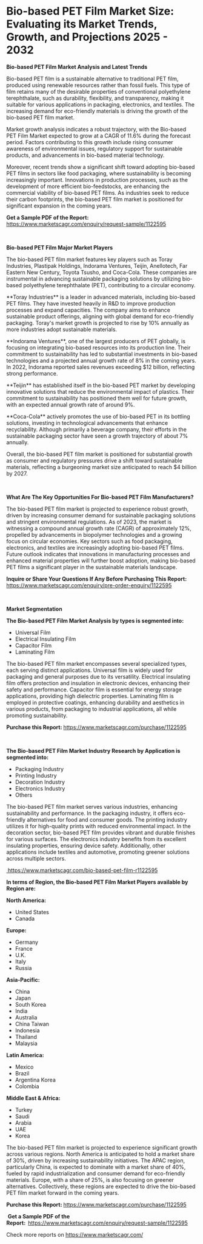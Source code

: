 <p><h1>Bio-based PET Film Market Size: Evaluating its Market Trends, Growth, and Projections 2025 - 2032</h1></p><p><strong>Bio-based PET Film Market Analysis and Latest Trends</strong></p>
<p><p>Bio-based PET film is a sustainable alternative to traditional PET film, produced using renewable resources rather than fossil fuels. This type of film retains many of the desirable properties of conventional polyethylene terephthalate, such as durability, flexibility, and transparency, making it suitable for various applications in packaging, electronics, and textiles. The increasing demand for eco-friendly materials is driving the growth of the bio-based PET film market.</p><p>Market growth analysis indicates a robust trajectory, with the Bio-based PET Film Market expected to grow at a CAGR of 11.6% during the forecast period. Factors contributing to this growth include rising consumer awareness of environmental issues, regulatory support for sustainable products, and advancements in bio-based material technology. </p><p>Moreover, recent trends show a significant shift toward adopting bio-based PET films in sectors like food packaging, where sustainability is becoming increasingly important. Innovations in production processes, such as the development of more efficient bio-feedstocks, are enhancing the commercial viability of bio-based PET films. As industries seek to reduce their carbon footprints, the bio-based PET film market is positioned for significant expansion in the coming years.</p></p>
<p><strong>Get a Sample PDF of the Report:&nbsp;</strong> <a href="https://www.marketscagr.com/enquiry/request-sample/1122595?utm_campaign=1848&utm_medium=2&utm_source=Github&utm_content=ia&utm_term=05022025&utm_id=bio-based-pet-film">https://www.marketscagr.com/enquiry/request-sample/1122595</a></p>
<p>&nbsp;</p>
<p><strong>Bio-based PET Film Major Market Players</strong></p>
<p><p>The bio-based PET film market features key players such as Toray Industries, Plastipak Holdings, Indorama Ventures, Teijin, Anellotech, Far Eastern New Century, Toyota Tsusho, and Coca-Cola. These companies are instrumental in advancing sustainable packaging solutions by utilizing bio-based polyethylene terephthalate (PET), contributing to a circular economy.</p><p>**Toray Industries** is a leader in advanced materials, including bio-based PET films. They have invested heavily in R&D to improve production processes and expand capacities. The company aims to enhance sustainable product offerings, aligning with global demand for eco-friendly packaging. Toray's market growth is projected to rise by 10% annually as more industries adopt sustainable materials.</p><p>**Indorama Ventures**, one of the largest producers of PET globally, is focusing on integrating bio-based resources into its production line. Their commitment to sustainability has led to substantial investments in bio-based technologies and a projected annual growth rate of 8% in the coming years. In 2022, Indorama reported sales revenues exceeding $12 billion, reflecting strong performance.</p><p>**Teijin** has established itself in the bio-based PET market by developing innovative solutions that reduce the environmental impact of plastics. Their commitment to sustainability has positioned them well for future growth, with an expected annual growth rate of around 9%.</p><p>**Coca-Cola** actively promotes the use of bio-based PET in its bottling solutions, investing in technological advancements that enhance recyclability. Although primarily a beverage company, their efforts in the sustainable packaging sector have seen a growth trajectory of about 7% annually.</p><p>Overall, the bio-based PET film market is positioned for substantial growth as consumer and regulatory pressures drive a shift toward sustainable materials, reflecting a burgeoning market size anticipated to reach $4 billion by 2027.</p></p>
<p>&nbsp;</p>
<p><strong>What Are The Key Opportunities For Bio-based PET Film Manufacturers?</strong></p>
<p><p>The bio-based PET film market is projected to experience robust growth, driven by increasing consumer demand for sustainable packaging solutions and stringent environmental regulations. As of 2023, the market is witnessing a compound annual growth rate (CAGR) of approximately 12%, propelled by advancements in biopolymer technologies and a growing focus on circular economies. Key sectors such as food packaging, electronics, and textiles are increasingly adopting bio-based PET films. Future outlook indicates that innovations in manufacturing processes and enhanced material properties will further boost adoption, making bio-based PET films a significant player in the sustainable materials landscape.</p></p>
<p><strong>Inquire or Share Your Questions If Any Before Purchasing This Report:</strong> <a href="https://www.marketscagr.com/enquiry/pre-order-enquiry/1122595?utm_campaign=1848&utm_medium=2&utm_source=Github&utm_content=ia&utm_term=05022025&utm_id=bio-based-pet-film">https://www.marketscagr.com/enquiry/pre-order-enquiry/1122595</a></p>
<p>&nbsp;</p>
<p><strong>Market Segmentation</strong></p>
<p><strong>The Bio-based PET Film Market Analysis by types is segmented into:</strong></p>
<p><ul><li>Universal Film</li><li>Electrical Insulating Film</li><li>Capacitor Film</li><li>Laminating Film</li></ul></p>
<p><p>The bio-based PET film market encompasses several specialized types, each serving distinct applications. Universal film is widely used for packaging and general purposes due to its versatility. Electrical insulating film offers protection and insulation in electronic devices, enhancing their safety and performance. Capacitor film is essential for energy storage applications, providing high dielectric properties. Laminating film is employed in protective coatings, enhancing durability and aesthetics in various products, from packaging to industrial applications, all while promoting sustainability.</p></p>
<p><strong>Purchase this Report:&nbsp;</strong><a href="https://www.marketscagr.com/purchase/1122595?utm_campaign=1848&utm_medium=2&utm_source=Github&utm_content=ia&utm_term=05022025&utm_id=bio-based-pet-film">https://www.marketscagr.com/purchase/1122595</a></p>
<p>&nbsp;</p>
<p><strong>The Bio-based PET Film Market Industry Research by Application is segmented into:</strong></p>
<p><ul><li>Packaging Industry</li><li>Printing Industry</li><li>Decoration Industry</li><li>Electronics Industry</li><li>Others</li></ul></p>
<p><p>The bio-based PET film market serves various industries, enhancing sustainability and performance. In the packaging industry, it offers eco-friendly alternatives for food and consumer goods. The printing industry utilizes it for high-quality prints with reduced environmental impact. In the decoration sector, bio-based PET film provides vibrant and durable finishes for various surfaces. The electronics industry benefits from its excellent insulating properties, ensuring device safety. Additionally, other applications include textiles and automotive, promoting greener solutions across multiple sectors.</p></p>
<p><a href="https://www.marketscagr.com/bio-based-pet-film-r1122595?utm_campaign=1848&utm_medium=2&utm_source=Github&utm_content=ia&utm_term=05022025&utm_id=bio-based-pet-film">&nbsp;https://www.marketscagr.com/bio-based-pet-film-r1122595</a></p>
<p><strong>In terms of Region, the Bio-based PET Film Market Players available by Region are:</strong></p>
<p>
    <p> <strong> North America: </strong>
        <ul>
            <li>United States</li>
            <li>Canada</li>
        </ul>
        </p> 
    <p> <strong> Europe: </strong>
        <ul>
            <li>Germany</li>
            <li>France</li>
            <li>U.K.</li>
            <li>Italy</li>
            <li>Russia</li>
        </ul>
        </p> 
    <p> <strong> Asia-Pacific: </strong>
        <ul>
            <li>China</li>
            <li>Japan</li>
            <li>South Korea</li>
            <li>India</li>
            <li>Australia</li>
            <li>China Taiwan</li>
            <li>Indonesia</li>
            <li>Thailand</li>
            <li>Malaysia</li>
        </ul>
        </p> 
    <p> <strong> Latin America: </strong>
        <ul>
            <li>Mexico</li>
            <li>Brazil</li>
            <li>Argentina Korea</li>
            <li>Colombia</li>
        </ul>
        </p> 
    <p> <strong> Middle East & Africa: </strong>
        <ul>
            <li>Turkey</li>
            <li>Saudi</li>
            <li>Arabia</li>
            <li>UAE</li>
            <li>Korea</li>
        </ul>
    </p>
    </p>
<p><p>The bio-based PET film market is projected to experience significant growth across various regions. North America is anticipated to hold a market share of 30%, driven by increasing sustainability initiatives. The APAC region, particularly China, is expected to dominate with a market share of 40%, fueled by rapid industrialization and consumer demand for eco-friendly materials. Europe, with a share of 25%, is also focusing on greener alternatives. Collectively, these regions are expected to drive the bio-based PET film market forward in the coming years.</p></p>
<p><strong>Purchase this Report: </strong><a href="https://www.marketscagr.com/purchase/1122595?utm_campaign=1848&utm_medium=2&utm_source=Github&utm_content=ia&utm_term=05022025&utm_id=bio-based-pet-film">https://www.marketscagr.com/purchase/1122595</a></p>
<p>&nbsp;<strong>Get a Sample PDF of the Report:&nbsp;&nbsp;</strong><a href="https://www.marketscagr.com/enquiry/request-sample/1122595?utm_campaign=1848&utm_medium=2&utm_source=Github&utm_content=ia&utm_term=05022025&utm_id=bio-based-pet-film">https://www.marketscagr.com/enquiry/request-sample/1122595</a></p>
<p><strong></strong></p>
<p>Check more reports on <a href="https://www.marketscagr.com/?utm_campaign=1848&utm_medium=2&utm_source=Github&utm_content=ia&utm_term=05022025&utm_id=bio-based-pet-film">https://www.marketscagr.com/</a></p>